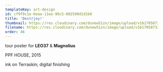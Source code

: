 ```yaml
---
templateKey: art-design
id: cf9f9c1e-6eaa-11ea-99c5-002590d1d1b0
title: 'Destrjoy!'
thumbnail: https://res.cloudinary.com/dunew51zn/image/upload/v1617058733/art_design/destrjoy2_T_bvm1og.jpg
filename: https://res.cloudinary.com/dunew51zn/image/upload/v1617058733/art_design/destrjoy2_obt4p1.jpg
order: 46
---
```

tour poster for **LEO37** & **Magnolius** 

PPF HOUSE, 2015

ink on Terraskin; digital finishing
